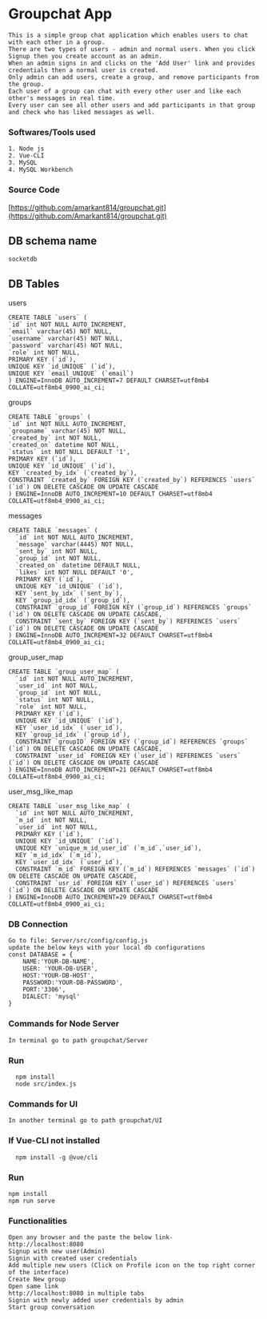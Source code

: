 # Groupchat App

    This is a simple group chat application which enables users to chat with each other in a group.
    There are two types of users - admin and normal users. When you click Signup then you create account as an admin.
    When an admin signs in and clicks on the 'Add User' link and provides credentials then a normal user is created. 
    Only admin can add users, create a group, and remove participants from the group. 
    Each user of a group can chat with every other user and like each other's messages in real time.
    Every user can see all other users and add participants in that group and check who has liked messages as well.
    
  ### Softwares/Tools used
    1. Node js 
    2. Vue-CLI 
    3. MySQL
    4. MySQL Workbench
  ### Source Code
[https://github.com/amarkant814/groupchat.git](https://github.com/Amarkant814/groupchat.git)

  ## DB schema name
    socketdb


  ## DB Tables 
  users 
  ```
CREATE TABLE `users` (
  `id` int NOT NULL AUTO_INCREMENT,
  `email` varchar(45) NOT NULL,
  `username` varchar(45) NOT NULL,
  `password` varchar(45) NOT NULL,
  `role` int NOT NULL,
  PRIMARY KEY (`id`),
  UNIQUE KEY `id_UNIQUE` (`id`),
  UNIQUE KEY `email_UNIQUE` (`email`)
) ENGINE=InnoDB AUTO_INCREMENT=7 DEFAULT CHARSET=utf8mb4 COLLATE=utf8mb4_0900_ai_ci;

```
  groups
  ```
CREATE TABLE `groups` (
  `id` int NOT NULL AUTO_INCREMENT,
  `groupname` varchar(45) NOT NULL,
  `created_by` int NOT NULL,
  `created_on` datetime NOT NULL,
  `status` int NOT NULL DEFAULT '1',
  PRIMARY KEY (`id`),
  UNIQUE KEY `id_UNIQUE` (`id`),
  KEY `created_by_idx` (`created_by`),
  CONSTRAINT `created_by` FOREIGN KEY (`created_by`) REFERENCES `users` (`id`) ON DELETE CASCADE ON UPDATE CASCADE
) ENGINE=InnoDB AUTO_INCREMENT=10 DEFAULT CHARSET=utf8mb4 COLLATE=utf8mb4_0900_ai_ci;

```

messages
```
CREATE TABLE `messages` (
  `id` int NOT NULL AUTO_INCREMENT,
  `message` varchar(4445) NOT NULL,
  `sent_by` int NOT NULL,
  `group_id` int NOT NULL,
  `created_on` datetime DEFAULT NULL,
  `likes` int NOT NULL DEFAULT '0',
  PRIMARY KEY (`id`),
  UNIQUE KEY `id_UNIQUE` (`id`),
  KEY `sent_by_idx` (`sent_by`),
  KEY `group_id_idx` (`group_id`),
  CONSTRAINT `group_id` FOREIGN KEY (`group_id`) REFERENCES `groups` (`id`) ON DELETE CASCADE ON UPDATE CASCADE,
  CONSTRAINT `sent_by` FOREIGN KEY (`sent_by`) REFERENCES `users` (`id`) ON DELETE CASCADE ON UPDATE CASCADE
) ENGINE=InnoDB AUTO_INCREMENT=32 DEFAULT CHARSET=utf8mb4 COLLATE=utf8mb4_0900_ai_ci;

```

group_user_map
```
CREATE TABLE `group_user_map` (
  `id` int NOT NULL AUTO_INCREMENT,
  `user_id` int NOT NULL,
  `group_id` int NOT NULL,
  `status` int NOT NULL,
  `role` int NOT NULL,
  PRIMARY KEY (`id`),
  UNIQUE KEY `id_UNIQUE` (`id`),
  KEY `user_id_idx` (`user_id`),
  KEY `group_id_idx` (`group_id`),
  CONSTRAINT `groupID` FOREIGN KEY (`group_id`) REFERENCES `groups` (`id`) ON DELETE CASCADE ON UPDATE CASCADE,
  CONSTRAINT `user_id` FOREIGN KEY (`user_id`) REFERENCES `users` (`id`) ON DELETE CASCADE ON UPDATE CASCADE
) ENGINE=InnoDB AUTO_INCREMENT=21 DEFAULT CHARSET=utf8mb4 COLLATE=utf8mb4_0900_ai_ci;

```
user_msg_like_map
```
CREATE TABLE `user_msg_like_map` (
  `id` int NOT NULL AUTO_INCREMENT,
  `m_id` int NOT NULL,
  `user_id` int NOT NULL,
  PRIMARY KEY (`id`),
  UNIQUE KEY `id_UNIQUE` (`id`),
  UNIQUE KEY `unique_m_id_user_id` (`m_id`,`user_id`),
  KEY `m_id_idx` (`m_id`),
  KEY `user_id_idx` (`user_id`),
  CONSTRAINT `m_id` FOREIGN KEY (`m_id`) REFERENCES `messages` (`id`) ON DELETE CASCADE ON UPDATE CASCADE,
  CONSTRAINT `usr_id` FOREIGN KEY (`user_id`) REFERENCES `users` (`id`) ON DELETE CASCADE ON UPDATE CASCADE
) ENGINE=InnoDB AUTO_INCREMENT=29 DEFAULT CHARSET=utf8mb4 COLLATE=utf8mb4_0900_ai_ci;

```

### DB Connection
    Go to file: Server/src/config/config.js
    update the below keys with your local db configurations
    const DATABASE = {
        NAME:'YOUR-DB-NAME',
        USER: 'YOUR-DB-USER',
        HOST:'YOUR-DB-HOST',
        PASSWORD:'YOUR-DB-PASSWORD',
        PORT:'3306',
        DIALECT: 'mysql'
    }

 ### Commands for Node Server
    In terminal go to path groupchat/Server
   ### Run 
      npm install
      node src/index.js
  ### Commands for UI 
    In another terminal go to path groupchat/UI
  ### If Vue-CLI not installed
      npm install -g @vue/cli
 ### Run
    npm install 
    npm run serve 
### Functionalities 
    Open any browser and the paste the below link- 
    http://localhost:8080
    Signup with new user(Admin)
    Signin with created user credentials
    Add multiple new users (Click on Profile icon on the top right corner of the interface)
    Create New group 
    Open same link 
    http://localhost:8080 in multiple tabs
    Signin with newly added user credentials by admin
    Start group conversation
